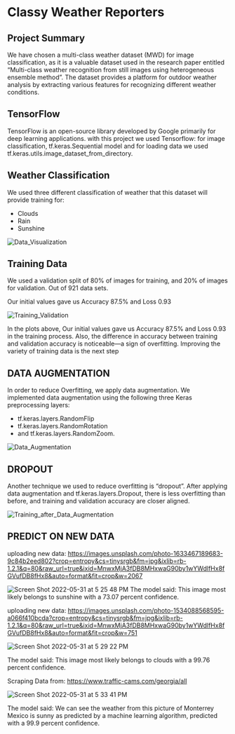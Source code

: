 # Classy Weather Reporters

## Project Summary
We have chosen a multi-class weather dataset (MWD) for image classification, as it is a valuable dataset used in the research paper entitled “Multi-class weather recognition from still images using heterogeneous ensemble method”. The dataset provides a platform for outdoor weather analysis by extracting various features for recognizing different weather conditions.

## TensorFlow 
TensorFlow is an open-source library developed by Google primarily for deep learning applications.
with this project we used Tensorflow: for image classification, tf.keras.Sequential model and for loading data we used tf.keras.utils.image_dataset_from_directory.

## Weather Classification
We used three different classification of weather that this dataset will provide training for:

* Clouds
* Rain
* Sunshine

![Data_Visualization](https://user-images.githubusercontent.com/85952426/171284407-cf3f2808-191a-4ae1-98c1-dcbda97e25bb.png)


## Training Data
We used a validation split of 80% of images for training, and 20% of images for validation. Out of 921 data sets.

Our initial values gave us Accuracy 87.5% and Loss 0.93


![Training_Validation](https://user-images.githubusercontent.com/85952426/171284754-43ebde2c-bc8e-49ff-bc0a-746442e6c309.png)

In the plots above, Our initial values gave us Accuracy 87.5% and Loss 0.93  in the training process. Also, the difference in accuracy between training and validation accuracy is noticeable—a sign of overfitting.
Improving the variety of training data is the next step

## DATA AUGMENTATION
In order to reduce Overfitting, we apply data augmentation. We implemented data augmentation using the following three Keras preprocessing layers: 

* tf.keras.layers.RandomFlip
* tf.keras.layers.RandomRotation
*  and tf.keras.layers.RandomZoom.

![Data_Augmentation](https://user-images.githubusercontent.com/85952426/171285484-45561098-5c10-44ef-a107-e1f8d1079e77.png)

## DROPOUT
Another technique we used to reduce overfitting is “dropout”. After applying data augmentation and tf.keras.layers.Dropout, there is less overfitting than before, and training and validation accuracy are closer aligned.

![Training_after_Data_Augmentation](https://user-images.githubusercontent.com/85952426/171285843-5e45e0d3-8e38-4f19-b6dc-7e1b50c936de.png)

## PREDICT ON NEW DATA
  uploading new data:
https://images.unsplash.com/photo-1633467189683-9c84b2eed802?crop=entropy&cs=tinysrgb&fm=jpg&ixlib=rb-1.2.1&q=80&raw_url=true&ixid=MnwxMjA3fDB8MHxwaG90by1wYWdlfHx8fGVufDB8fHx8&auto=format&fit=crop&w=2067

![Screen Shot 2022-05-31 at 5 25 48 PM](https://user-images.githubusercontent.com/85952426/171287146-2241934b-b3ae-456a-b0f2-fd4223172cde.png)
The model said: This image most likely belongs to sunshine with a 73.07 percent confidence.

  uploading new data:
    https://images.unsplash.com/photo-1534088568595-a066f410bcda?crop=entropy&cs=tinysrgb&fm=jpg&ixlib=rb-1.2.1&q=80&raw_url=true&ixid=MnwxMjA3fDB8MHxwaG90by1wYWdlfHx8fGVufDB8fHx8&auto=format&fit=crop&w=751



![Screen Shot 2022-05-31 at 5 29 22 PM](https://user-images.githubusercontent.com/85952426/171287620-07ce34a1-1845-4eaf-97f4-dd8b9c795f94.png)

The model said: This image most likely belongs to clouds with a 99.76 percent confidence.

Scraping Data from: https://www.traffic-cams.com/georgia/all

![Screen Shot 2022-05-31 at 5 33 41 PM](https://user-images.githubusercontent.com/85952426/171288103-1b42e276-49ce-4bc3-8d67-a83f58e35d70.png)

The model said: We can see the weather from this picture  of Monterrey Mexico is sunny as predicted by a machine learning algorithm, predicted with a 99.9 percent confidence.

